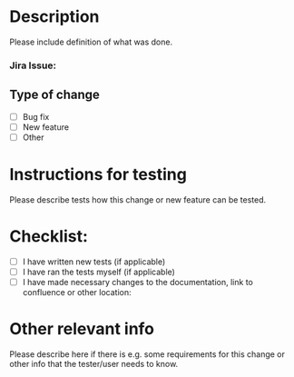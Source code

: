 # Description

Please include definition of what was done.

### Jira Issue:

## Type of change

- [ ] Bug fix
- [ ] New feature
- [ ] Other

# Instructions for testing

Please describe tests how this change or new feature can be tested.

# Checklist:

- [ ] I have written new tests (if applicable)
- [ ] I have ran the tests myself (if applicable)
- [ ] I have made necessary changes to the documentation, link to confluence
      or other location:

# Other relevant info

Please describe here if there is e.g. some requirements for this change or
other info that the tester/user needs to know.
